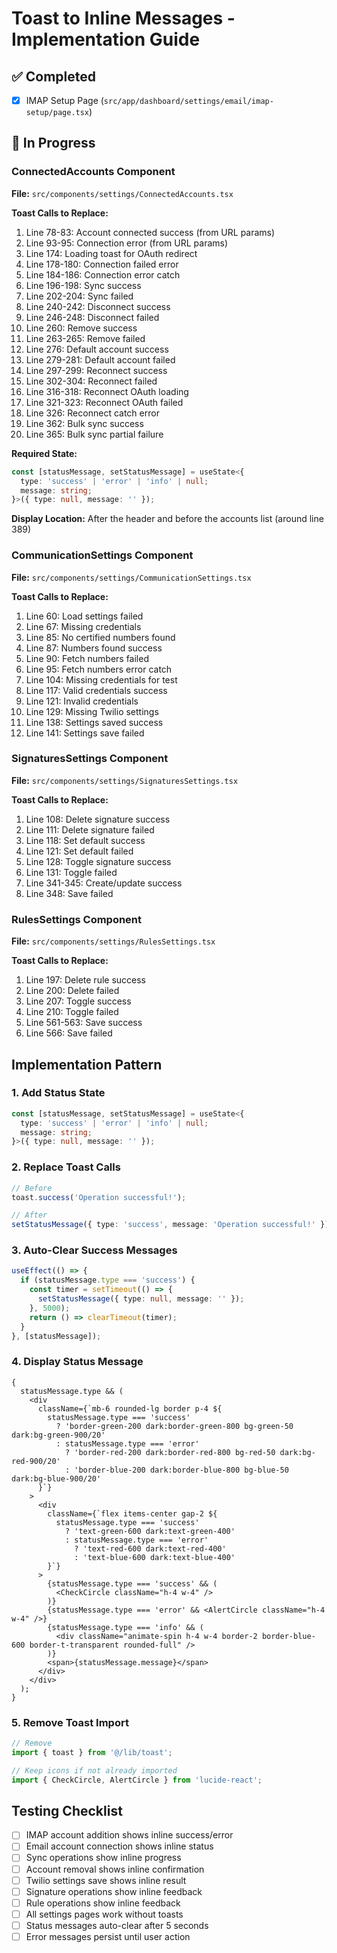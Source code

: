 # Toast to Inline Messages - Implementation Guide

## ✅ Completed

- [x] IMAP Setup Page (`src/app/dashboard/settings/email/imap-setup/page.tsx`)

## 🔄 In Progress

### ConnectedAccounts Component

**File:** `src/components/settings/ConnectedAccounts.tsx`

**Toast Calls to Replace:**

1. Line 78-83: Account connected success (from URL params)
2. Line 93-95: Connection error (from URL params)
3. Line 174: Loading toast for OAuth redirect
4. Line 178-180: Connection failed error
5. Line 184-186: Connection error catch
6. Line 196-198: Sync success
7. Line 202-204: Sync failed
8. Line 240-242: Disconnect success
9. Line 246-248: Disconnect failed
10. Line 260: Remove success
11. Line 263-265: Remove failed
12. Line 276: Default account success
13. Line 279-281: Default account failed
14. Line 297-299: Reconnect success
15. Line 302-304: Reconnect failed
16. Line 316-318: Reconnect OAuth loading
17. Line 321-323: Reconnect OAuth failed
18. Line 326: Reconnect catch error
19. Line 362: Bulk sync success
20. Line 365: Bulk sync partial failure

**Required State:**

```typescript
const [statusMessage, setStatusMessage] = useState<{
  type: 'success' | 'error' | 'info' | null;
  message: string;
}>({ type: null, message: '' });
```

**Display Location:**
After the header and before the accounts list (around line 389)

### CommunicationSettings Component

**File:** `src/components/settings/CommunicationSettings.tsx`

**Toast Calls to Replace:**

1. Line 60: Load settings failed
2. Line 67: Missing credentials
3. Line 85: No certified numbers found
4. Line 87: Numbers found success
5. Line 90: Fetch numbers failed
6. Line 95: Fetch numbers error catch
7. Line 104: Missing credentials for test
8. Line 117: Valid credentials success
9. Line 121: Invalid credentials
10. Line 129: Missing Twilio settings
11. Line 138: Settings saved success
12. Line 141: Settings save failed

### SignaturesSettings Component

**File:** `src/components/settings/SignaturesSettings.tsx`

**Toast Calls to Replace:**

1. Line 108: Delete signature success
2. Line 111: Delete signature failed
3. Line 118: Set default success
4. Line 121: Set default failed
5. Line 128: Toggle signature success
6. Line 131: Toggle failed
7. Line 341-345: Create/update success
8. Line 348: Save failed

### RulesSettings Component

**File:** `src/components/settings/RulesSettings.tsx`

**Toast Calls to Replace:**

1. Line 197: Delete rule success
2. Line 200: Delete failed
3. Line 207: Toggle success
4. Line 210: Toggle failed
5. Line 561-563: Save success
6. Line 566: Save failed

## Implementation Pattern

### 1. Add Status State

```typescript
const [statusMessage, setStatusMessage] = useState<{
  type: 'success' | 'error' | 'info' | null;
  message: string;
}>({ type: null, message: '' });
```

### 2. Replace Toast Calls

```typescript
// Before
toast.success('Operation successful!');

// After
setStatusMessage({ type: 'success', message: 'Operation successful!' });
```

### 3. Auto-Clear Success Messages

```typescript
useEffect(() => {
  if (statusMessage.type === 'success') {
    const timer = setTimeout(() => {
      setStatusMessage({ type: null, message: '' });
    }, 5000);
    return () => clearTimeout(timer);
  }
}, [statusMessage]);
```

### 4. Display Status Message

```tsx
{
  statusMessage.type && (
    <div
      className={`mb-6 rounded-lg border p-4 ${
        statusMessage.type === 'success'
          ? 'border-green-200 dark:border-green-800 bg-green-50 dark:bg-green-900/20'
          : statusMessage.type === 'error'
            ? 'border-red-200 dark:border-red-800 bg-red-50 dark:bg-red-900/20'
            : 'border-blue-200 dark:border-blue-800 bg-blue-50 dark:bg-blue-900/20'
      }`}
    >
      <div
        className={`flex items-center gap-2 ${
          statusMessage.type === 'success'
            ? 'text-green-600 dark:text-green-400'
            : statusMessage.type === 'error'
              ? 'text-red-600 dark:text-red-400'
              : 'text-blue-600 dark:text-blue-400'
        }`}
      >
        {statusMessage.type === 'success' && (
          <CheckCircle className="h-4 w-4" />
        )}
        {statusMessage.type === 'error' && <AlertCircle className="h-4 w-4" />}
        {statusMessage.type === 'info' && (
          <div className="animate-spin h-4 w-4 border-2 border-blue-600 border-t-transparent rounded-full" />
        )}
        <span>{statusMessage.message}</span>
      </div>
    </div>
  );
}
```

### 5. Remove Toast Import

```typescript
// Remove
import { toast } from '@/lib/toast';

// Keep icons if not already imported
import { CheckCircle, AlertCircle } from 'lucide-react';
```

## Testing Checklist

- [ ] IMAP account addition shows inline success/error
- [ ] Email account connection shows inline status
- [ ] Sync operations show inline progress
- [ ] Account removal shows inline confirmation
- [ ] Twilio settings save shows inline result
- [ ] Signature operations show inline feedback
- [ ] Rule operations show inline feedback
- [ ] All settings pages work without toasts
- [ ] Status messages auto-clear after 5 seconds
- [ ] Error messages persist until user action
